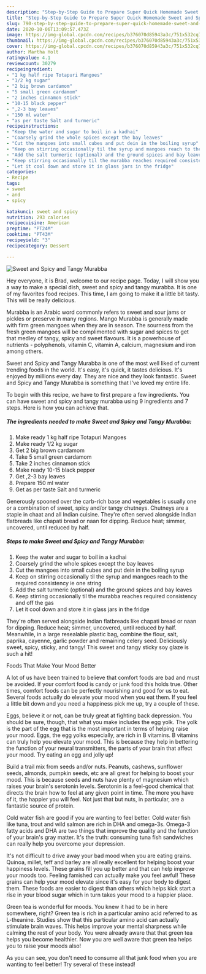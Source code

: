 ```yaml
---
description: "Step-by-Step Guide to Prepare Super Quick Homemade Sweet and Spicy and Tangy Murabba"
title: "Step-by-Step Guide to Prepare Super Quick Homemade Sweet and Spicy and Tangy Murabba"
slug: 790-step-by-step-guide-to-prepare-super-quick-homemade-sweet-and-spicy-and-tangy-murabba
date: 2020-10-06T13:09:57.473Z
image: https://img-global.cpcdn.com/recipes/b376070d85943a3c/751x532cq70/sweet-and-spicy-and-tangy-murabba-recipe-main-photo.jpg
thumbnail: https://img-global.cpcdn.com/recipes/b376070d85943a3c/751x532cq70/sweet-and-spicy-and-tangy-murabba-recipe-main-photo.jpg
cover: https://img-global.cpcdn.com/recipes/b376070d85943a3c/751x532cq70/sweet-and-spicy-and-tangy-murabba-recipe-main-photo.jpg
author: Martha Holt
ratingvalue: 4.1
reviewcount: 30279
recipeingredient:
- "1 kg half ripe Totapuri Mangoes"
- "1/2 kg sugar"
- "2 big brown cardamom"
- "5 small green cardamom"
- "2 inches cinnamon stick"
- "10-15 black pepper"
- ",2-3 bay leaves"
- "150 ml water"
- "as per taste Salt and turmeric"
recipeinstructions:
- "Keep the water and sugar to boil in a kadhai"
- "Coarsely grind the whole spices except the bay leaves"
- "Cut the mangoes into small cubes and put dein in the boiling syrup"
- "Keep on stirring occasionally til the syrup and mangoes reach to the required consistency ie one string"
- "Add the salt turmeric (optional) and the ground spices and bay leaves"
- "Keep stirring occasionally til the murabba reaches required consistency and off the gas"
- "Let it cool down and store it in glass jars in the fridge"
categories:
- Recipe
tags:
- sweet
- and
- spicy

katakunci: sweet and spicy 
nutrition: 293 calories
recipecuisine: American
preptime: "PT24M"
cooktime: "PT43M"
recipeyield: "3"
recipecategory: Dessert

---
```



![Sweet and Spicy and Tangy Murabba](https://img-global.cpcdn.com/recipes/b376070d85943a3c/751x532cq70/sweet-and-spicy-and-tangy-murabba-recipe-main-photo.jpg)

Hey everyone, it is Brad, welcome to our recipe page. Today, I will show you a way to make a special dish, sweet and spicy and tangy murabba. It is one of my favorites food recipes. This time, I am going to make it a little bit tasty. This will be really delicious.

Murabba is an Arabic word commonly refers to sweet and sour jams or pickles or preserve in many regions. Mango Murabba is generally made with firm green mangoes when they are in season. The sourness from the fresh green mangoes will be complimented with sugar and spices to get that medley of tangy, spicy and sweet flavours. It is a powerhouse of nutrients - polyphenols, vitamin C, vitamin A, calcium, magnesium and iron among others.

Sweet and Spicy and Tangy Murabba is one of the most well liked of current trending foods in the world. It's easy, it's quick, it tastes delicious. It's enjoyed by millions every day. They are nice and they look fantastic. Sweet and Spicy and Tangy Murabba is something that I've loved my entire life.


To begin with this recipe, we have to first prepare a few ingredients. You can have sweet and spicy and tangy murabba using 9 ingredients and 7 steps. Here is how you can achieve that.

<!--inarticleads1-->

##### The ingredients needed to make Sweet and Spicy and Tangy Murabba:

1. Make ready 1 kg half ripe Totapuri Mangoes
1. Make ready 1/2 kg sugar
1. Get 2 big brown cardamom
1. Take 5 small green cardamom
1. Take 2 inches cinnamon stick
1. Make ready 10-15 black pepper
1. Get ,2-3 bay leaves
1. Prepare 150 ml water
1. Get as per taste Salt and turmeric


Generously spooned over the carb-rich base and vegetables is usually one or a combination of sweet, spicy and/or tangy chutneys. Chutneys are a staple in chaat and all Indian cuisine. They&#39;re often served alongside Indian flatbreads like chapati bread or naan for dipping. Reduce heat; simmer, uncovered, until reduced by half. 

<!--inarticleads2-->

##### Steps to make Sweet and Spicy and Tangy Murabba:

1. Keep the water and sugar to boil in a kadhai
1. Coarsely grind the whole spices except the bay leaves
1. Cut the mangoes into small cubes and put dein in the boiling syrup
1. Keep on stirring occasionally til the syrup and mangoes reach to the required consistency ie one string
1. Add the salt turmeric (optional) and the ground spices and bay leaves
1. Keep stirring occasionally til the murabba reaches required consistency and off the gas
1. Let it cool down and store it in glass jars in the fridge


They&#39;re often served alongside Indian flatbreads like chapati bread or naan for dipping. Reduce heat; simmer, uncovered, until reduced by half. Meanwhile, in a large resealable plastic bag, combine the flour, salt, paprika, cayenne, garlic powder and remaining celery seed. Deliciously sweet, spicy, sticky, and tangy! This sweet and tangy sticky soy glaze is such a hit! 

Foods That Make Your Mood Better


A lot of us have been trained to believe that comfort foods are bad and must be avoided. If your comfort food is candy or junk food this holds true. Other times, comfort foods can be perfectly nourishing and good for us to eat. Several foods actually do elevate your mood when you eat them. If you feel a little bit down and you need a happiness pick me up, try a couple of these.

Eggs, believe it or not, can be truly great at fighting back depression. You should be sure, though, that what you make includes the egg yolk. The yolk is the part of the egg that is the most important in terms of helping raise your mood. Eggs, the egg yolks especially, are rich in B vitamins. B vitamins can truly help you elevate your mood. This is because they help in bettering the function of your neural transmitters, the parts of your brain that affect your mood. Try eating an egg and jolly up!

Build a trail mix from seeds and/or nuts. Peanuts, cashews, sunflower seeds, almonds, pumpkin seeds, etc are all great for helping to boost your mood. This is because seeds and nuts have plenty of magnesium which raises your brain's serotonin levels. Serotonin is a feel-good chemical that directs the brain how to feel at any given point in time. The more you have of it, the happier you will feel. Not just that but nuts, in particular, are a fantastic source of protein.

Cold water fish are good if you are wanting to feel better. Cold water fish like tuna, trout and wild salmon are rich in DHA and omega-3s. Omega-3 fatty acids and DHA are two things that improve the quality and the function of your brain's gray matter. It's the truth: consuming tuna fish sandwiches can really help you overcome your depression. 

It's not difficult to drive away your bad mood when you are eating grains. Quinoa, millet, teff and barley are all really excellent for helping boost your happiness levels. These grains fill you up better and that can help improve your moods too. Feeling famished can actually make you feel awful! These grains can help your mood elevate since it's easy for your body to digest them. These foods are easier to digest than others which helps kick start a rise in your blood sugar which in turn takes your mood to a happier place.

Green tea is wonderful for moods. You knew it had to be in here somewhere, right? Green tea is rich in a particular amino acid referred to as L-theanine. Studies show that this particular amino acid can actually stimulate brain waves. This helps improve your mental sharpness while calming the rest of your body. You were already aware that that green tea helps you become healthier. Now you are well aware that green tea helps you to raise your moods also!

As you can see, you don't need to consume all that junk food when you are wanting to feel better! Try several of these instead!


